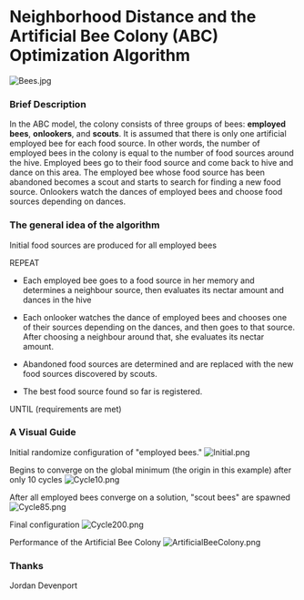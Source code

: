 # Neighborhood Distance and the Artificial Bee Colony (ABC) Optimization Algorithm #

![Bees.jpg](https://bitbucket.org/repo/q4XX5y/images/1858731202-Bees.jpg)

### Brief Description ###

In the ABC model, the colony consists of three groups of bees: **employed bees**, **onlookers**, and **scouts**. It is assumed that there is only one artificial employed bee for each food source. In other words, the number of employed bees in the colony is equal to the number of food sources around the hive. Employed bees go to their food source and come back to hive and dance on this area. The employed bee whose food source has been abandoned becomes a scout and starts to search for finding a new food source. Onlookers watch the dances of employed bees and choose food sources depending on dances.

### The general idea of the algorithm ###

Initial food sources are produced for all employed bees

REPEAT

 - Each employed bee goes to a food source in her memory and determines a neighbour source, then evaluates its nectar amount and dances in the hive

 - Each onlooker watches the dance of employed bees and chooses one of their sources depending on the dances, and then goes to that source. After choosing a neighbour around that, she evaluates its nectar amount.

 - Abandoned food sources are determined and are replaced with the new food sources discovered by scouts.

- The best food source found so far is registered.

UNTIL (requirements are met)

### A Visual Guide ###

Initial randomize configuration of "employed bees." 
![Initial.png](https://bitbucket.org/repo/q4XX5y/images/217938213-Initial.png)

Begins to converge on the global minimum (the origin in this example) after only 10 cycles
![Cycle10.png](https://bitbucket.org/repo/q4XX5y/images/1292224664-Cycle10.png)

After all employed bees converge on a solution, "scout bees" are spawned
![Cycle85.png](https://bitbucket.org/repo/q4XX5y/images/3725638092-Cycle85.png)

Final configuration
![Cycle200.png](https://bitbucket.org/repo/q4XX5y/images/3228738010-Cycle200.png)

Performance of the Artificial Bee Colony
![ArtificialBeeColony.png](https://bitbucket.org/repo/q4XX5y/images/1339486431-ArtificialBeeColony.png)

### Thanks ###
Jordan Devenport

